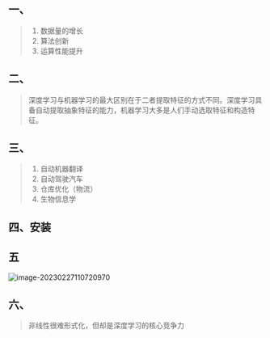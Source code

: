 ## 一、

>1. 数据量的增长
>2. 算法创新
>3. 运算性能提升

## 二、

> 深度学习与机器学习的最大区别在于二者提取特征的方式不同。深度学习具备自动提取抽象特征的能力，机器学习大多是人们手动选取特征和构造特征。

## 三、

> 1. 自动机器翻译
> 2. 自动驾驶汽车
> 3. 仓库优化（物流）
> 4. 生物信息学

## 四、安装

## 五

![image-20230227110720970](C:\Users\Administrator\AppData\Roaming\Typora\typora-user-images\image-20230227110720970.png)

## 六、

> 非线性很难形式化，但却是深度学习的核心竞争力